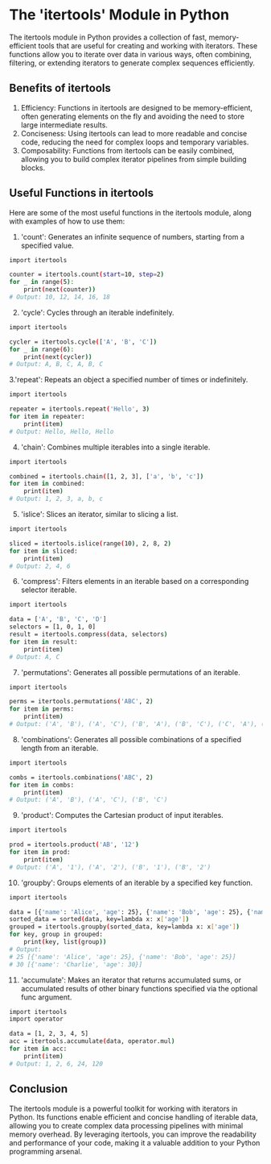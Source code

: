 # The 'itertools' Module in Python
The itertools module in Python provides a collection of fast, memory-efficient tools that are useful for creating and working with iterators. These functions 
allow you to iterate over data in various ways, often combining, filtering, or extending iterators to generate complex sequences efficiently.

## Benefits of itertools
1. Efficiency: Functions in itertools are designed to be memory-efficient, often generating elements on the fly and avoiding the need to store large intermediate results.
2. Conciseness: Using itertools can lead to more readable and concise code, reducing the need for complex loops and temporary variables.
3. Composability: Functions from itertools can be easily combined, allowing you to build complex iterator pipelines from simple building blocks.

## Useful Functions in itertools <br>
Here are some of the most useful functions in the itertools module, along with examples of how to use them:

1. 'count': Generates an infinite sequence of numbers, starting from a specified value.

```bash
import itertools

counter = itertools.count(start=10, step=2)
for _ in range(5):
    print(next(counter))
# Output: 10, 12, 14, 16, 18
```

2. 'cycle': Cycles through an iterable indefinitely.

```bash
import itertools

cycler = itertools.cycle(['A', 'B', 'C'])
for _ in range(6):
    print(next(cycler))
# Output: A, B, C, A, B, C
```

3.'repeat': Repeats an object a specified number of times or indefinitely.

```bash
import itertools

repeater = itertools.repeat('Hello', 3)
for item in repeater:
    print(item)
# Output: Hello, Hello, Hello
```

4. 'chain': Combines multiple iterables into a single iterable.

```bash
import itertools

combined = itertools.chain([1, 2, 3], ['a', 'b', 'c'])
for item in combined:
    print(item)
# Output: 1, 2, 3, a, b, c
```

5. 'islice': Slices an iterator, similar to slicing a list.

```bash
import itertools

sliced = itertools.islice(range(10), 2, 8, 2)
for item in sliced:
    print(item)
# Output: 2, 4, 6
```

6. 'compress': Filters elements in an iterable based on a corresponding selector iterable.

```bash
import itertools

data = ['A', 'B', 'C', 'D']
selectors = [1, 0, 1, 0]
result = itertools.compress(data, selectors)
for item in result:
    print(item)
# Output: A, C
```

7. 'permutations': Generates all possible permutations of an iterable.

```bash
import itertools

perms = itertools.permutations('ABC', 2)
for item in perms:
    print(item)
# Output: ('A', 'B'), ('A', 'C'), ('B', 'A'), ('B', 'C'), ('C', 'A'), ('C', 'B')
```

8. 'combinations': Generates all possible combinations of a specified length from an iterable.

```bash
import itertools

combs = itertools.combinations('ABC', 2)
for item in combs:
    print(item)
# Output: ('A', 'B'), ('A', 'C'), ('B', 'C')
```

9. 'product': Computes the Cartesian product of input iterables.

```bash
import itertools

prod = itertools.product('AB', '12')
for item in prod:
    print(item)
# Output: ('A', '1'), ('A', '2'), ('B', '1'), ('B', '2')
```

10. 'groupby': Groups elements of an iterable by a specified key function.

```bash
import itertools

data = [{'name': 'Alice', 'age': 25}, {'name': 'Bob', 'age': 25}, {'name': 'Charlie', 'age': 30}]
sorted_data = sorted(data, key=lambda x: x['age'])
grouped = itertools.groupby(sorted_data, key=lambda x: x['age'])
for key, group in grouped:
    print(key, list(group))
# Output: 
# 25 [{'name': 'Alice', 'age': 25}, {'name': 'Bob', 'age': 25}]
# 30 [{'name': 'Charlie', 'age': 30}]
```

11. 'accumulate': Makes an iterator that returns accumulated sums, or accumulated results of other binary functions specified via the optional func argument.

```bash
import itertools
import operator

data = [1, 2, 3, 4, 5]
acc = itertools.accumulate(data, operator.mul)
for item in acc:
    print(item)
# Output: 1, 2, 6, 24, 120
```

## Conclusion
The itertools module is a powerful toolkit for working with iterators in Python. Its functions enable efficient and concise handling of iterable data, allowing you to create complex data processing pipelines with minimal memory overhead. 
By leveraging itertools, you can improve the readability and performance of your code, making it a valuable addition to your Python programming arsenal.
